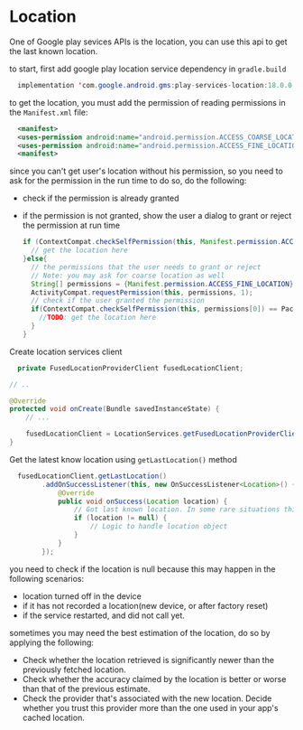 # Location

One of Google play sevices  APIs is the location, you can use this api to get the last known location.

to start, first add google play location service dependency in `gradle.build` 

```java
  implementation 'com.google.android.gms:play-services-location:18.0.0'
```

to get the location, you must add the permission of reading permissions in the `Manifest.xml` file:

```xml
  <manifest>
  <uses-permission android:name="android.permission.ACCESS_COARSE_LOCATION" />
  <uses-permission android:name="android.permission.ACCESS_FINE_LOCATION" />
  <manifest>
```

since you can't get user's location without his permission, so you need to ask for the permission in the run time to do so, do the following:

* check if the permission is already granted
* if the permission is not granted, show the user a dialog to grant or reject the permission at run time

  ```java
  if (ContextCompat.checkSelfPermission(this, Manifest.permission.ACCESS_FINE_LOCATION) == PackageManager.PERMISSION_GRANTED){
    // get the location here
  }else{
    // the permissions that the user needs to grant or reject
    // Note: you may ask for coarse location as well
    String[] permissions = {Manifest.permission.ACCESS_FINE_LOCATION};
    ActivityCompat.requestPermission(this, permissions, 1);
    // check if the user granted the permission
    if(ContextCompat.checkSelfPermission(this, permissions[0]) == PackageManager.PERMISSION_GRANTED)){
      //TODO: get the location here
    }
  }
  ```


Create location services client

```java
  private FusedLocationProviderClient fusedLocationClient;

// ..

@Override
protected void onCreate(Bundle savedInstanceState) {
    // ...

    fusedLocationClient = LocationServices.getFusedLocationProviderClient(this);
}
```

Get the latest know location using `getLastLocation()` method

```java
  fusedLocationClient.getLastLocation()
        .addOnSuccessListener(this, new OnSuccessListener<Location>() {
            @Override
            public void onSuccess(Location location) {
                // Got last known location. In some rare situations this can be null.
                if (location != null) {
                    // Logic to handle location object
                }
            }
        });
```

you need to check if the location is null because this may happen in the following scenarios:
* location turned off in the device
* if it has not recorded a location(new device, or after factory reset)
* if the service restarted, and did not call yet.

sometimes you may need the best estimation of the location, do so by applying the following: 

* Check whether the location retrieved is significantly newer than the previously fetched location.
* Check whether the accuracy claimed by the location is better or worse than that of the previous estimate.
* Check the provider that's associated with the new location. Decide whether you trust this provider more than the one used in your app's cached location.
